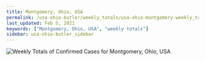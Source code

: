 ```yaml
---
title: Montgomery, Ohio, USA
permalink: /usa-ohio-butler/weekly_totals/usa-ohio-montgomery-weekly_totals.html
last_updated: Feb 5, 2021
keywords: ["Montgomery, Ohio, USA", "weekly totals"]
sidebar: usa-ohio-butler_sidebar
---
```


![Weekly Totals of Confirmed Cases for Montgomery, Ohio, USA](/covid_tracker/images/graphs/usa-ohio-montgomery-weekly_totals_graph.png)
